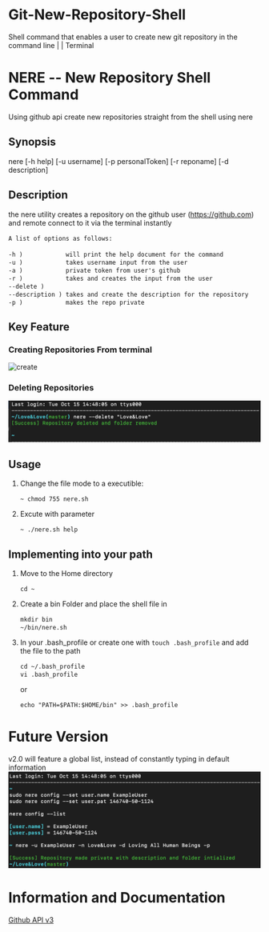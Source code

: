 # Git-New-Repository-Shell
Shell command that enables a user to create new git repository in the command line | | Terminal

# NERE -- New Repository Shell Command
Using github api create new repositories  straight from the shell using nere 


## Synopsis
nere [-h help] [-u username] [-p personalToken] [-r reponame] [-d description]

## Description
the nere utility creates a repository on the github user (https://github.com) and remote connect to it via the terminal instantly

    A list of options as follows:

    -h )            will print the help document for the command
    -u )            takes username input from the user
    -a )            private token from user's github
    -r )            takes and creates the input from the user
    --delete )
    --description ) takes and create the description for the repository
    -p )            makes the repo private 

## Key Feature
### Creating Repositories From terminal
![create](img/create.png)
### Deleting Repositories
![delete](img/delete.png)





## Usage

1. Change the file mode to a executible:
    ```
    ~ chmod 755 nere.sh
    ```
2. Excute with parameter
    ```
    ~ ./nere.sh help
    ```

## Implementing into your path
1. Move to the Home directory
    ```
    cd ~
    ```
2. Create a bin Folder and place the shell file in
    ```
    mkdir bin
    ~/bin/nere.sh
    ```
3. In your .bash_profile or create one with ```touch .bash_profile``` and add the file to the path
    ```
    cd ~/.bash_profile
    vi .bash_profile
    ```
    or
    ```
    echo "PATH=$PATH:$HOME/bin" >> .bash_profile
    ```
# Future Version
v2.0 will feature a global list, instead of constantly typing in default information
![Global List](/img/future.png)


# Information and Documentation 
[Github API v3](https://developer.github.com/v3/)